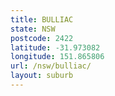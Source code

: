 ```yaml
---
title: BULLIAC
state: NSW
postcode: 2422
latitude: -31.973082
longitude: 151.865806
url: /nsw/bulliac/
layout: suburb
---
```

